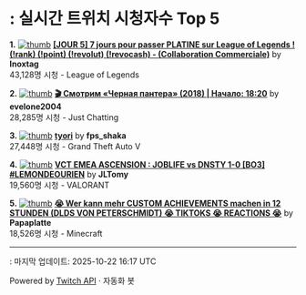 # : 실시간 트위치 시청자수 Top 5

**1.** [![thumb](https://static-cdn.jtvnw.net/previews-ttv/live_user_inoxtag-320x180.jpg)](https://twitch.tv/Inoxtag)
**[[JOUR 5] 7 jours pour passer PLATINE sur League of Legends ! (!rank) (!point) (!revolut) (!revocash) - (Collaboration Commerciale)](https://twitch.tv/Inoxtag)** by **Inoxtag**<br>43,128명 시청  - League of Legends

**2.** [![thumb](https://static-cdn.jtvnw.net/previews-ttv/live_user_evelone2004-320x180.jpg)](https://twitch.tv/evelone2004)
**[🎬 Смотрим «Черная пантера» (2018) | Начало: 18:20](https://twitch.tv/evelone2004)** by **evelone2004**<br>28,285명 시청  - Just Chatting

**3.** [![thumb](https://static-cdn.jtvnw.net/previews-ttv/live_user_fps_shaka-320x180.jpg)](https://twitch.tv/fps_shaka)
**[tyori](https://twitch.tv/fps_shaka)** by **fps_shaka**<br>27,448명 시청  - Grand Theft Auto V

**4.** [![thumb](https://static-cdn.jtvnw.net/previews-ttv/live_user_jltomy-320x180.jpg)](https://twitch.tv/JLTomy)
**[VCT EMEA ASCENSION : JOBLIFE vs DNSTY 1-0 [BO3] #LEMONDEOURIEN](https://twitch.tv/JLTomy)** by **JLTomy**<br>19,560명 시청  - VALORANT

**5.** [![thumb](https://static-cdn.jtvnw.net/previews-ttv/live_user_papaplatte-320x180.jpg)](https://twitch.tv/Papaplatte)
**[😭 Wer kann mehr CUSTOM ACHIEVEMENTS machen in 12 STUNDEN (DLDS VON PETERSCHMIDT) 😭 TIKTOKS 😭 REACTIONS 😭](https://twitch.tv/Papaplatte)** by **Papaplatte**<br>18,526명 시청  - Minecraft


---
: 마지막 업데이트: 2025-10-22 16:17 UTC

Powered by [Twitch API](https://dev.twitch.tv/docs/api/reference) · 자동화 봇